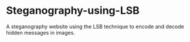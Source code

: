 # Steganography-using-LSB
A steganography website using the LSB technique to encode and decode hidden messages in images.

